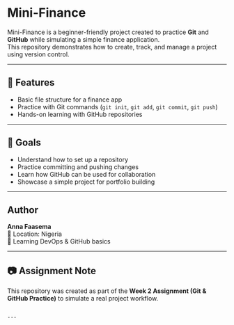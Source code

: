 
#  Mini-Finance

Mini-Finance is a beginner-friendly project created to practice **Git** and **GitHub** while simulating a simple finance application.  
This repository demonstrates how to create, track, and manage a project using version control.

---

## 📌 Features
- Basic file structure for a finance app
- Practice with Git commands (`git init`, `git add`, `git commit`, `git push`)
- Hands-on learning with GitHub repositories

---

## 🚀 Goals
- Understand how to set up a repository
- Practice committing and pushing changes
- Learn how GitHub can be used for collaboration
- Showcase a simple project for portfolio building

---

##  Author
**Anna Faasema**  
📍 Location: Nigeria  
🌱 Learning DevOps & GitHub basics  

---

## 📷 Assignment Note
This repository was created as part of the **Week 2 Assignment (Git & GitHub Practice)** to simulate a real project workflow.
```

---


